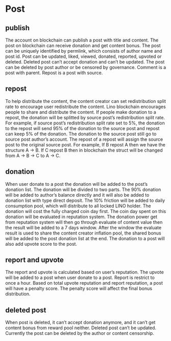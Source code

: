 # Post

## publish

The account on blockchain can publish a post with title and content. The post on blockchain can receive donation and get content bonus. The post can be uniquely identified by permlink, which consists of author name and post id. Post can be updated, liked, viewed, donated, reported, upvoted or deleted. Deleted post can’t accept donation and can’t be updated. The post can be deleted by post author or be censored by governance. Comment is a post with parent. Repost is a post with source.

## repost

To help distribute the content, the content creator can set redistribution split rate to encourage user redistribute the content. Lino blockchain encourages people to share and distribute the content. If people make donation to a repost, the donation will be splitted by source post’s redistribution split rate. For example, if source post’s redistribution split rate set to 5%, the donation to the repost will send 95% of the donation to the source post and repost can keep 5% of the donation. The donation to the source post still go to source post author’s account. The repost of a repost will assign the source post to the original source post. For example, If B repost A then we have the structure A -> B. If C repost B then in blockchain the struct will be changed from A -> B -> C to A -> C.

## donation

When user donate to a post the donation will be added to the post’s donation list. The donation will be divided to two parts. The 90% donation will be added to author’s balance directly and it will also be added to donation list with type direct deposit. The 10% friction will be added to daily consumption pool, which will distribute to all locked LINO holder. The donation will cost the fully charged coin day first. The coin day spent on this donation will be evaluated in reputation system. The donation power get from reputation system will then go through evaluate of content value then the result will be added to a 7 days window. After the window the evaluate result is used to share the content creator inflation pool, the shared bonus will be added to the post donation list at the end. The donation to a post will also add upvote score to the post.

## report and upvote

The report and upvote is calculated based on user’s reputation. The upvote will be added to a post when user donate to a post. Report is restrict to once a hour. Based on total upvote reputation and report reputation, a post will have a penalty score. The penalty score will affect the final bonus distribution.

## deleted post

When post is deleted, it can’t accept donation anymore, and it can’t get content bonus from reward pool neither. Deleted post can’t be updated. Currently the post can be deleted by the author or content censorship.
